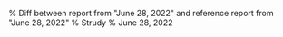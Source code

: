 % Diff between report from "June 28, 2022" and reference report from "June 28, 2022"
% Strudy
% June 28, 2022


